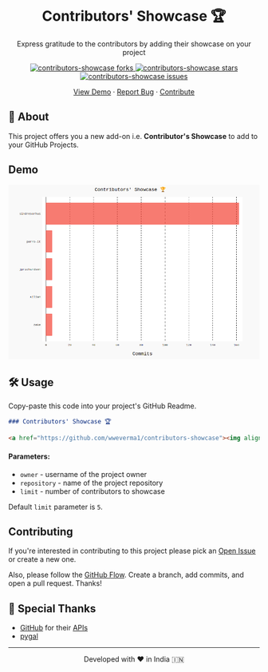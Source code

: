 <h1 align="center">
    Contributors' Showcase 🏆
</h1>
<p align="center">
  Express gratitude to the contributors by adding their showcase on your project
</p>
<p align="center">
  <a href="https://github.com/wweverma1/contributors-showcase/fork" target="blank">
    <img src="https://img.shields.io/github/forks/wweverma1/contributors-showcase?style=flat-square" alt="contributors-showcase forks"/>
  </a>
  <a href="https://github.com/wweverma1/contributors-showcase/stargazers" target="blank">
    <img src="https://img.shields.io/github/stars/wweverma1/contributors-showcase?style=flat-square" alt="contributors-showcase stars"/>
  </a>
  <a href="https://github.com/wweverma1/contributors-showcase/issues" target="blank">
    <img src="https://img.shields.io/github/issues/wweverma1/contributors-showcase?style=flat-square" alt="contributors-showcase issues"/>
  </a>
</p>
<p align="center">
  <a href="#demo">View Demo</a>
  ·
  <a href="https://github.com/wweverma1/contributors-showcase/issues/new/choose">Report Bug</a>
  ·
  <a href="#contributing">Contribute</a>
</p>

## 🌟 About

This project offers you a new add-on i.e. **Contributor's Showcase** to add to your GitHub Projects.

## Demo

![Contributors' Showcase](./static/images/demo.jpg)

<!-- ## 🧐 Features -->

## 🛠️ Usage

Copy-paste this code into your project's GitHub Readme.

```md
### Contributors' Showcase 🏆

<a href="https://github.com/wweverma1/contributors-showcase"><img align="center" src="https://contributors-showcase.onrender.com/showcase?owner=xyz&repository=xyz&limit=5" alt="Contributors' Showcase 🏆"/></a>
```

#### Parameters:

- `owner` - username of the project owner
- `repository` - name of the project repository
- `limit` - number of contributors to showcase

Default `limit` parameter is `5`.

## Contributing

If you're interested in contributing to this project please pick an [Open Issue](https://github.com/wweverma1/contributors-showcase/issues?q=is%3Aopen+is%3Aissue) or create a new one.

Also, please follow the [GitHub Flow](https://guides.github.com/introduction/flow). Create a branch, add commits, and open a pull request.
Thanks!

## 🙏 Special Thanks

- [GitHub](https://github.com/) for their [APIs](https://docs.github.com/en/rest)
- [pygal](https://www.pygal.org/en/stable/index.html)

<hr>
<p align="center">
Developed with ❤️ in India 🇮🇳 
</p>

